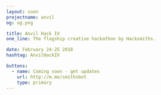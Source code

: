 ```yaml
---
layout: soon
projectname: anvil
og: og.png

title: Anvil Hack IV
one_line: The flagship creative hackathon by Hacksmiths.

date: February 24-25 2018
hashtag: AnvilHackIV

buttons:
  - name: Coming soon - get updates
    url: http://m.me/smithsbot
    type: primary
---
```

